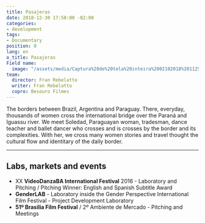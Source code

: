 ```yaml
---
title: Pasajeras
date: 2018-12-30 17:58:00 -02:00
categories:
- development
tags:
- Documentary
position: 0
lang: en
o_title: Pasajeras
Field name:
  image: "/assets/media/Captura%20de%20tela%20inteira%2002102018%20112514-f0fb83.bmp"
team:
  director: Fran Rebelatto
  writer: Fran Rebelatto
  copro: Besouro Filmes
---
```


The borders between Brazil, Argentina and Paraguay. There, everyday, thousands of women cross the international bridge over the Paraná and Iguassu river. We meet Soledad, Paraguayan woman, tradesman, dance teacher and ballet dancer who crosses and is crosses by the border and its complexities. With her, we cross many women stories and travel thought the cultural flow and identitary of the daily border.

---

## Labs, markets and events
* XX **VideoDanzaBA International Festival** 2016 - Laboratory and Pitching  / Pitching Winner: English and Spanish Subtitle Award
* **GenderLAB** - Laboratory inside the Gender Perspective International Film Festival - Project Development Laboratory
* **51º Brasilia Film Festival** / 2º Ambiente de Mercado -  Pitching and Meetings
